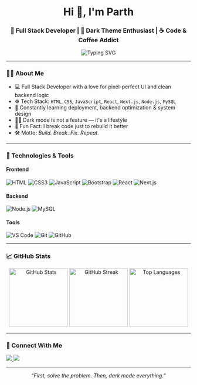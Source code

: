 <h1 align="center">Hi 👋, I'm Parth</h1>
<h3 align="center">🚀 Full Stack Developer | 🖤 Dark Theme Enthusiast | ☕ Code & Coffee Addict</h3>

<p align="center">
  <img src="https://readme-typing-svg.herokuapp.com?font=Fira+Code&size=22&pause=1000&center=true&width=435&lines=I+love+building+cool+web+apps;React+%2B+Next+%2B+Node+developer;Always+coding+in+dark+mode!" alt="Typing SVG" />
</p>

---

### 👨‍💻 About Me

- 💻 Full Stack Developer with a love for pixel-perfect UI and clean backend logic  
- ⚙️ Tech Stack: `HTML`, `CSS`, `JavaScript`, `React`, `Next.js`, `Node.js`, `MySQL`  
- 🌱 Constantly learning deployment, backend optimization & system design  
- 👨‍🎨 Dark mode is not a feature — it's a lifestyle  
- 🧠 Fun Fact: I break code just to rebuild it better  
- 🛠️ Motto: *Build. Break. Fix. Repeat.*  

---

### 🔧 Technologies & Tools

#### Frontend  
![HTML](https://img.shields.io/badge/-HTML5-E34F26?style=flat&logo=html5&logoColor=white)
![CSS3](https://img.shields.io/badge/-CSS3-1572B6?style=flat&logo=css3)
![JavaScript](https://img.shields.io/badge/-JavaScript-F7DF1E?style=flat&logo=javascript&logoColor=000)
![Bootstrap](https://img.shields.io/badge/-Bootstrap-563D7C?style=flat&logo=bootstrap)
![React](https://img.shields.io/badge/-React-20232A?style=flat&logo=react)
![Next.js](https://img.shields.io/badge/-Next.js-000?style=flat&logo=next.js)

#### Backend  
![Node.js](https://img.shields.io/badge/-Node.js-339933?style=flat&logo=node.js&logoColor=white)
![MySQL](https://img.shields.io/badge/-MySQL-4479A1?style=flat&logo=mysql&logoColor=white)

#### Tools  
![VS Code](https://img.shields.io/badge/-VSCode-007ACC?style=flat&logo=visual-studio-code)
![Git](https://img.shields.io/badge/-Git-F05032?style=flat&logo=git&logoColor=white)
![GitHub](https://img.shields.io/badge/-GitHub-181717?style=flat&logo=github)

---

### 📈 GitHub Stats

<div align="center">

<img height="160px" src="https://github-readme-stats.vercel.app/api?username=DevParth25&show_icons=true&theme=tokyonight&count_private=true&hide_border=true" alt="GitHub Stats" />
<img height="160px" src="https://github-readme-streak-stats.herokuapp.com/?user=DevParth25&theme=tokyonight&hide_border=true" alt="GitHub Streak" />
<img height="160px" src="https://github-readme-stats.vercel.app/api/top-langs/?username=DevParth25&layout=compact&theme=tokyonight&hide_border=true" alt="Top Languages" />

</div>

---

### 🔗 Connect With Me

<p align="left">
  <a href="mailto:your-email@gmail.com">
    <img src="https://img.shields.io/badge/Gmail-D14836?style=flat&logo=gmail&logoColor=white" />
  </a>
  <a href="https://www.linkedin.com/in/your-link" target="_blank">
    <img src="https://img.shields.io/badge/LinkedIn-blue?style=flat&logo=linkedin&logoColor=white" />
  </a>
  <!-- Optional -->
  <!-- <a href="https://your-portfolio.com" target="_blank">
    <img src="https://img.shields.io/badge/Portfolio-000?style=flat&logo=vercel&logoColor=white" />
  </a> -->
</p>

---

<p align="center"><i>“First, solve the problem. Then, dark mode everything.”</i></p>
